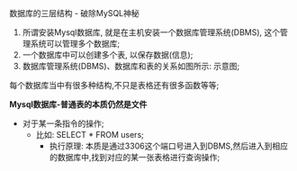 数据库的三层结构 - 破除MySQL神秘
1. 所谓安装Mysql数据库, 就是在主机安装一个数据库管理系统(DBMS),
这个管理系统可以管理多个数据库;
2. 一个数据库中可以创建多个表, 以保存数据(信息); 
3. 数据库管理系统(DBMS)、数据库和表的关系如图所示: 示意图; 

每个数据库当中有很多种结构,不只是表格还有很多函数等等;

**Mysql数据库-普通表的本质仍然是文件**
- 对于某一条指令的操作; 
    - 比如: SELECT * FROM users;
        - 执行原理: 本质是通过3306这个端口号进入到DBMS,然后进入到相应的数据库中,找到对应的某一张表格进行查询操作;

        
